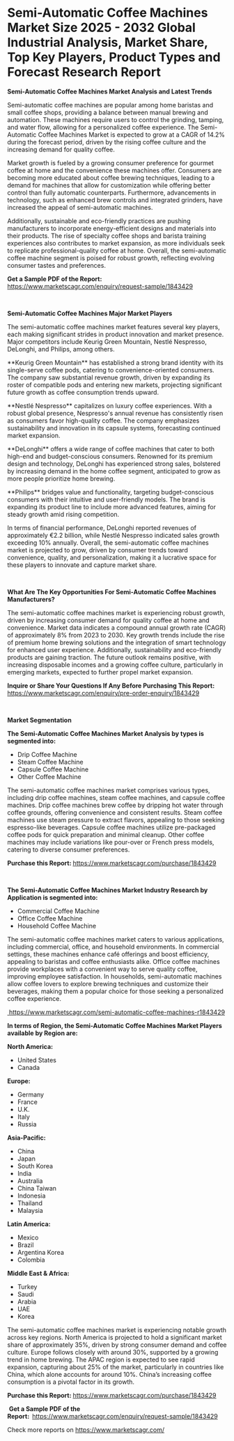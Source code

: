 <p><h1>Semi-Automatic Coffee Machines Market Size 2025 - 2032 Global Industrial Analysis, Market Share, Top Key Players, Product Types and Forecast Research Report</h1></p><p><strong>Semi-Automatic Coffee Machines Market Analysis and Latest Trends</strong></p>
<p><p>Semi-automatic coffee machines are popular among home baristas and small coffee shops, providing a balance between manual brewing and automation. These machines require users to control the grinding, tamping, and water flow, allowing for a personalized coffee experience. The Semi-Automatic Coffee Machines Market is expected to grow at a CAGR of 14.2% during the forecast period, driven by the rising coffee culture and the increasing demand for quality coffee.</p><p>Market growth is fueled by a growing consumer preference for gourmet coffee at home and the convenience these machines offer. Consumers are becoming more educated about coffee brewing techniques, leading to a demand for machines that allow for customization while offering better control than fully automatic counterparts. Furthermore, advancements in technology, such as enhanced brew controls and integrated grinders, have increased the appeal of semi-automatic machines.</p><p>Additionally, sustainable and eco-friendly practices are pushing manufacturers to incorporate energy-efficient designs and materials into their products. The rise of specialty coffee shops and barista training experiences also contributes to market expansion, as more individuals seek to replicate professional-quality coffee at home. Overall, the semi-automatic coffee machine segment is poised for robust growth, reflecting evolving consumer tastes and preferences.</p></p>
<p><strong>Get a Sample PDF of the Report:&nbsp;</strong> <a href="https://www.marketscagr.com/enquiry/request-sample/1843429?utm_campaign=3127&utm_medium=2&utm_source=Github&utm_content=ia&utm_term=05042025&utm_id=semi-automatic-coffee-machines">https://www.marketscagr.com/enquiry/request-sample/1843429</a></p>
<p>&nbsp;</p>
<p><strong>Semi-Automatic Coffee Machines Major Market Players</strong></p>
<p><p>The semi-automatic coffee machines market features several key players, each making significant strides in product innovation and market presence. Major competitors include Keurig Green Mountain, Nestlé Nespresso, DeLonghi, and Philips, among others.</p><p>**Keurig Green Mountain** has established a strong brand identity with its single-serve coffee pods, catering to convenience-oriented consumers. The company saw substantial revenue growth, driven by expanding its roster of compatible pods and entering new markets, projecting significant future growth as coffee consumption trends upward.</p><p>**Nestlé Nespresso** capitalizes on luxury coffee experiences. With a robust global presence, Nespresso's annual revenue has consistently risen as consumers favor high-quality coffee. The company emphasizes sustainability and innovation in its capsule systems, forecasting continued market expansion.</p><p>**DeLonghi** offers a wide range of coffee machines that cater to both high-end and budget-conscious consumers. Renowned for its premium design and technology, DeLonghi has experienced strong sales, bolstered by increasing demand in the home coffee segment, anticipated to grow as more people prioritize home brewing.</p><p>**Philips** bridges value and functionality, targeting budget-conscious consumers with their intuitive and user-friendly models. The brand is expanding its product line to include more advanced features, aiming for steady growth amid rising competition.</p><p>In terms of financial performance, DeLonghi reported revenues of approximately €2.2 billion, while Nestlé Nespresso indicated sales growth exceeding 10% annually. Overall, the semi-automatic coffee machines market is projected to grow, driven by consumer trends toward convenience, quality, and personalization, making it a lucrative space for these players to innovate and capture market share.</p></p>
<p>&nbsp;</p>
<p><strong>What Are The Key Opportunities For Semi-Automatic Coffee Machines Manufacturers?</strong></p>
<p><p>The semi-automatic coffee machines market is experiencing robust growth, driven by increasing consumer demand for quality coffee at home and convenience. Market data indicates a compound annual growth rate (CAGR) of approximately 8% from 2023 to 2030. Key growth trends include the rise of premium home brewing solutions and the integration of smart technology for enhanced user experience. Additionally, sustainability and eco-friendly products are gaining traction. The future outlook remains positive, with increasing disposable incomes and a growing coffee culture, particularly in emerging markets, expected to further propel market expansion.</p></p>
<p><strong>Inquire or Share Your Questions If Any Before Purchasing This Report:</strong> <a href="https://www.marketscagr.com/enquiry/pre-order-enquiry/1843429?utm_campaign=3127&utm_medium=2&utm_source=Github&utm_content=ia&utm_term=05042025&utm_id=semi-automatic-coffee-machines">https://www.marketscagr.com/enquiry/pre-order-enquiry/1843429</a></p>
<p>&nbsp;</p>
<p><strong>Market Segmentation</strong></p>
<p><strong>The Semi-Automatic Coffee Machines Market Analysis by types is segmented into:</strong></p>
<p><ul><li>Drip Coffee Machine</li><li>Steam Coffee Machine</li><li>Capsule Coffee Machine</li><li>Other Coffee Machine</li></ul></p>
<p><p>The semi-automatic coffee machines market comprises various types, including drip coffee machines, steam coffee machines, and capsule coffee machines. Drip coffee machines brew coffee by dripping hot water through coffee grounds, offering convenience and consistent results. Steam coffee machines use steam pressure to extract flavors, appealing to those seeking espresso-like beverages. Capsule coffee machines utilize pre-packaged coffee pods for quick preparation and minimal cleanup. Other coffee machines may include variations like pour-over or French press models, catering to diverse consumer preferences.</p></p>
<p><strong>Purchase this Report:&nbsp;</strong><a href="https://www.marketscagr.com/purchase/1843429?utm_campaign=3127&utm_medium=2&utm_source=Github&utm_content=ia&utm_term=05042025&utm_id=semi-automatic-coffee-machines">https://www.marketscagr.com/purchase/1843429</a></p>
<p>&nbsp;</p>
<p><strong>The Semi-Automatic Coffee Machines Market Industry Research by Application is segmented into:</strong></p>
<p><ul><li>Commercial Coffee Machine</li><li>Office Coffee Machine</li><li>Household Coffee Machine</li></ul></p>
<p><p>The semi-automatic coffee machines market caters to various applications, including commercial, office, and household environments. In commercial settings, these machines enhance café offerings and boost efficiency, appealing to baristas and coffee enthusiasts alike. Office coffee machines provide workplaces with a convenient way to serve quality coffee, improving employee satisfaction. In households, semi-automatic machines allow coffee lovers to explore brewing techniques and customize their beverages, making them a popular choice for those seeking a personalized coffee experience.</p></p>
<p><a href="https://www.marketscagr.com/semi-automatic-coffee-machines-r1843429?utm_campaign=3127&utm_medium=2&utm_source=Github&utm_content=ia&utm_term=05042025&utm_id=semi-automatic-coffee-machines">&nbsp;https://www.marketscagr.com/semi-automatic-coffee-machines-r1843429</a></p>
<p><strong>In terms of Region, the Semi-Automatic Coffee Machines Market Players available by Region are:</strong></p>
<p>
    <p> <strong> North America: </strong>
        <ul>
            <li>United States</li>
            <li>Canada</li>
        </ul>
        </p> 
    <p> <strong> Europe: </strong>
        <ul>
            <li>Germany</li>
            <li>France</li>
            <li>U.K.</li>
            <li>Italy</li>
            <li>Russia</li>
        </ul>
        </p> 
    <p> <strong> Asia-Pacific: </strong>
        <ul>
            <li>China</li>
            <li>Japan</li>
            <li>South Korea</li>
            <li>India</li>
            <li>Australia</li>
            <li>China Taiwan</li>
            <li>Indonesia</li>
            <li>Thailand</li>
            <li>Malaysia</li>
        </ul>
        </p> 
    <p> <strong> Latin America: </strong>
        <ul>
            <li>Mexico</li>
            <li>Brazil</li>
            <li>Argentina Korea</li>
            <li>Colombia</li>
        </ul>
        </p> 
    <p> <strong> Middle East & Africa: </strong>
        <ul>
            <li>Turkey</li>
            <li>Saudi</li>
            <li>Arabia</li>
            <li>UAE</li>
            <li>Korea</li>
        </ul>
    </p>
    </p>
<p><p>The semi-automatic coffee machines market is experiencing notable growth across key regions. North America is projected to hold a significant market share of approximately 35%, driven by strong consumer demand and coffee culture. Europe follows closely with around 30%, supported by a growing trend in home brewing. The APAC region is expected to see rapid expansion, capturing about 25% of the market, particularly in countries like China, which alone accounts for around 10%. China’s increasing coffee consumption is a pivotal factor in its growth.</p></p>
<p><strong>Purchase this Report: </strong><a href="https://www.marketscagr.com/purchase/1843429?utm_campaign=3127&utm_medium=2&utm_source=Github&utm_content=ia&utm_term=05042025&utm_id=semi-automatic-coffee-machines">https://www.marketscagr.com/purchase/1843429</a></p>
<p>&nbsp;<strong>Get a Sample PDF of the Report:&nbsp;&nbsp;</strong><a href="https://www.marketscagr.com/enquiry/request-sample/1843429?utm_campaign=3127&utm_medium=2&utm_source=Github&utm_content=ia&utm_term=05042025&utm_id=semi-automatic-coffee-machines">https://www.marketscagr.com/enquiry/request-sample/1843429</a></p>
<p><strong></strong></p>
<p>Check more reports on <a href="https://www.marketscagr.com/?utm_campaign=3127&utm_medium=2&utm_source=Github&utm_content=ia&utm_term=05042025&utm_id=semi-automatic-coffee-machines">https://www.marketscagr.com/</a></p>